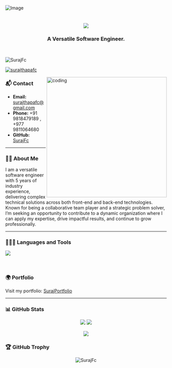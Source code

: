 ![Image](https://github.com/user-attachments/assets/6435a295-f111-4bde-b9f5-22ab63b9197c)
<h1 align="center">
  <img src="https://readme-typing-svg.herokuapp.com/?font=Righteous&size=35&center=true&vCenter=true&width=500&height=70&duration=4000&lines=Hello+There!+👋;+This+is+Suraj+Thapa!" />
</h1>
<h3 align="center">A Versatile Software Engineer.</h3><br/>

<p align="left">
  <img src="https://komarev.com/ghpvc/?username=SurajFc&label=Profile%20views&color=0e75b6&style=flat" alt="SurajFc" />
</p>

<p align="left">
  <a href="https://twitter.com/surajthapafc" target="blank">
    <img src="https://img.shields.io/twitter/follow/surajthapafc?logo=twitter&style=for-the-badge" alt="surajthapafc" />
  </a>
</p>

<img align="right" alt="coding" width="375" src="https://i.pinimg.com/originals/81/17/8b/81178b47a8598f0c81c4799f2cdd4057.gif"/>

### 📬 Contact
- **Email:** surajthapafc@gmail.com  
- **Phone:** +91 9818479189 , +977 9811064680  
- **GitHub:** [SurajFc](https://github.com/SurajFc)

---

### 👨‍💻 About Me
I am a versatile software engineer with 5 years of industry experience, delivering complex technical solutions across both front-end and back-end technologies. Known for being a collaborative team player and a strategic problem solver, I’m seeking an opportunity to contribute to a dynamic organization where I can apply my expertise, drive impactful results, and continue to grow professionally.

---

### 👨🏽‍💻 Languages and Tools <br/>
<div>
  <img src="https://skillicons.dev/icons?i=html,css,scss,bootstrap,tailwind,javascript,typescript,react,redux,figma,git,nodejs,express,firebase,nextjs,jquery,docker,postgresql,redis,prisma,mongodb,mysql,graphql,aws,python,django,nestjs,linux" />
</div><br/><br/>


### 🌍 Portfolio
Visit my portfolio: [SurajPortfolio](https://surajfc.github.io/surajPortfolio/)

---

### 📊 GitHub Stats
<p align="center">
  <img src="https://github-readme-stats.vercel.app/api?username=SurajFc&theme=swift&hide_border=false&include_all_commits=true&count_private=true" />
  <img src="https://github-readme-streak-stats.herokuapp.com/?user=SurajFc&theme=swift&hide_border=false" /><br/><br/>
  <img src="https://github-readme-stats.vercel.app/api/top-langs/?username=SurajFc&theme=swift&hide_border=false&layout=compact&langs_count=10" />
</p>

### 🏆 GitHub Trophy
<p align="center">
  <img src="https://github-profile-trophy.vercel.app/?username=SurajFc&theme=onestar&margin-w=10&row=1&no-bg=true&no-frame=true" alt="SurajFc" />
</p>
